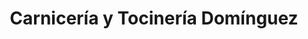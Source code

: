 ---
title: "Carnicería y Tocinería Domínguez"
url: /atenco/carniceria-y-tocineria-dominguez/
shop: carnicero
---